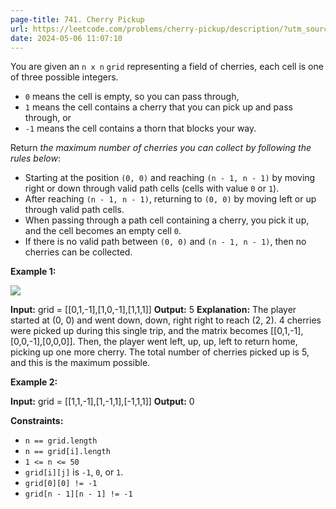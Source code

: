 ```yaml
---
page-title: 741. Cherry Pickup
url: https://leetcode.com/problems/cherry-pickup/description/?utm_source=LCUS&utm_medium=ip_redirect&utm_campaign=transfer2china
date: 2024-05-06 11:07:10
---
```

You are given an `n x n` `grid` representing a field of cherries, each cell is one of three possible integers.

- `0` means the cell is empty, so you can pass through,
- `1` means the cell contains a cherry that you can pick up and pass through, or
- `-1` means the cell contains a thorn that blocks your way.

Return _the maximum number of cherries you can collect by following the rules below_:

- Starting at the position `(0, 0)` and reaching `(n - 1, n - 1)` by moving right or down through valid path cells (cells with value `0` or `1`).
- After reaching `(n - 1, n - 1)`, returning to `(0, 0)` by moving left or up through valid path cells.
- When passing through a path cell containing a cherry, you pick it up, and the cell becomes an empty cell `0`.
- If there is no valid path between `(0, 0)` and `(n - 1, n - 1)`, then no cherries can be collected.

**Example 1:**

![](https://assets.leetcode.com/uploads/2020/12/14/grid.jpg)

**Input:** grid = [[0,1,-1],[1,0,-1],[1,1,1]]
**Output:** 5
**Explanation:** The player started at (0, 0) and went down, down, right right to reach (2, 2).
4 cherries were picked up during this single trip, and the matrix becomes [[0,1,-1],[0,0,-1],[0,0,0]].
Then, the player went left, up, up, left to return home, picking up one more cherry.
The total number of cherries picked up is 5, and this is the maximum possible.


**Example 2:**

**Input:** grid = [[1,1,-1],[1,-1,1],[-1,1,1]]
**Output:** 0


**Constraints:**

- `n == grid.length`
- `n == grid[i].length`
- `1 <= n <= 50`
- `grid[i][j]` is `-1`, `0`, or `1`.
- `grid[0][0] != -1`
- `grid[n - 1][n - 1] != -1`

